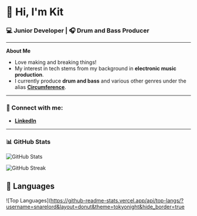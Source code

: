 # 👋 Hi, I'm Kit

### 💻 Junior Developer | 🎧 Drum and Bass Producer  

---

**About Me**  
- Love making and breaking things! 
- My interest in tech stems from my background in **electronic music production**.  
- I currently produce **drum and bass** and various other genres under the alias **[Circumference](https://open.spotify.com/artist/55WGXEp1qUerac8ChlL5Ii?si=SVb2R555RzWUxgwnlK2WoQ)**. 

---

### 💼 Connect with me:
- **[LinkedIn](https://www.linkedin.com/in/kit-jones-64926a2aa/)**  

---

### 📊 GitHub Stats
![GitHub Stats](https://github-readme-stats.vercel.app/api?username=snarelord&show_icons=true&theme=tokyonight&hide_border=true&rank_icon=percentile) 

![GitHub Streak](https://streak-stats.demolab.com?user=snarelord&theme=tokyonight&hide_border=true&border_radius=8)


## 🎨 Languages
![Top Languages](https://github-readme-stats.vercel.app/api/top-langs/?username=snarelord&layout=donut&theme=tokyonight&hide_border=true



